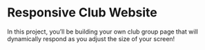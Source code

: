 # Responsive Club Website
In this project, you’ll be building your own club group page that will dynamically respond as you adjust the size of your screen!​